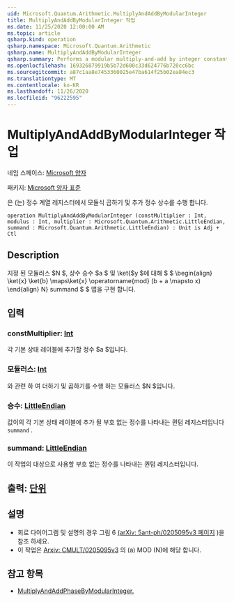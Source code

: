 ```yaml
---
uid: Microsoft.Quantum.Arithmetic.MultiplyAndAddByModularInteger
title: MultiplyAndAddByModularInteger 작업
ms.date: 11/25/2020 12:00:00 AM
ms.topic: article
qsharp.kind: operation
qsharp.namespace: Microsoft.Quantum.Arithmetic
qsharp.name: MultiplyAndAddByModularInteger
qsharp.summary: Performs a modular multiply-and-add by integer constants on a qubit register.
ms.openlocfilehash: 169326879919b5b72d600c33d624776b720cc6bc
ms.sourcegitcommit: a87c1aa8e7453360025e47ba614f25b02ea84ec3
ms.translationtype: MT
ms.contentlocale: ko-KR
ms.lasthandoff: 11/26/2020
ms.locfileid: "96222595"
---
```

# <a name="multiplyandaddbymodularinteger-operation"></a>MultiplyAndAddByModularInteger 작업

네임 스페이스: [Microsoft 양자](xref:Microsoft.Quantum.Arithmetic)

패키지: [Microsoft 양자 표준](https://nuget.org/packages/Microsoft.Quantum.Standard)


은 (는) 정수 계열 레지스터에서 모듈식 곱하기 및 추가 정수 상수를 수행 합니다.

```qsharp
operation MultiplyAndAddByModularInteger (constMultiplier : Int, modulus : Int, multiplier : Microsoft.Quantum.Arithmetic.LittleEndian, summand : Microsoft.Quantum.Arithmetic.LittleEndian) : Unit is Adj + Ctl
```


## <a name="description"></a>Description

지정 된 모듈러스 $N $, 상수 승수 $a $ 및 \ket{$y $에 대해 $ $ \begin{align} \ket{x} \ket{b} \maps\ket{x} \operatorname{mod} (b + a \mapsto x) \end{align} N} summand $ $ 맵을 구현 합니다.

## <a name="input"></a>입력

### <a name="constmultiplier--int"></a>constMultiplier: [Int](xref:microsoft.quantum.lang-ref.int)

각 기본 상태 레이블에 추가할 정수 $a $입니다.


### <a name="modulus--int"></a>모듈러스: [Int](xref:microsoft.quantum.lang-ref.int)

와 관련 하 여 더하기 및 곱하기를 수행 하는 모듈러스 $N $입니다.


### <a name="multiplier--littleendian"></a>승수: [LittleEndian](xref:Microsoft.Quantum.Arithmetic.LittleEndian)

값이의 각 기본 상태 레이블에 추가 될 부호 없는 정수를 나타내는 퀀텀 레지스터입니다 `summand` .


### <a name="summand--littleendian"></a>summand: [LittleEndian](xref:Microsoft.Quantum.Arithmetic.LittleEndian)

이 작업의 대상으로 사용할 부호 없는 정수를 나타내는 퀀텀 레지스터입니다.



## <a name="output--unit"></a>출력: [단위](xref:microsoft.quantum.lang-ref.unit)



## <a name="remarks"></a>설명

- 회로 다이어그램 및 설명의 경우 그림 6 [(arXiv: 5ant-ph/0205095v3 페이지](https://arxiv.org/pdf/quant-ph/0205095v3.pdf#page=7) )을 참조 하세요.
- 이 작업은 [Arxiv: CMULT/0205095v3](https://arxiv.org/pdf/quant-ph/0205095v3.pdf) 의 (a) MOD (N)에 해당 합니다.

## <a name="see-also"></a>참고 항목

- [MultiplyAndAddPhaseByModularInteger.](xref:Microsoft.Quantum.Arithmetic.MultiplyAndAddPhaseByModularInteger)